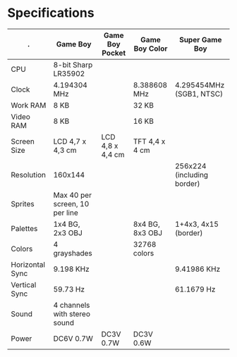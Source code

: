 # Specifications

.               | Game Boy                       | Game Boy Pocket | Game Boy Color  | Super Game Boy |
----------------|--------------------------------|-----------------|-----------------|----------------|
CPU             | 8-bit Sharp LR35902            |                 |                 |                |
Clock           | 4.194304 MHz                   |                 | 8.388608 MHz    | 4.295454MHz (SGB1, NTSC)|
Work RAM        | 8 KB                           |                 | 32 KB           |                |
Video RAM       | 8 KB                           |                 | 16 KB           |                |
Screen Size     | LCD 4,7 x 4,3 cm               | LCD 4,8 x 4,4 cm| TFT 4,4 x 4 cm  |                |
Resolution      | 160x144                        |                 |                 | 256x224 (including border)|
Sprites         | Max 40 per screen, 10 per line |                 |                 |                |
Palettes        | 1x4 BG, 2x3 OBJ                |                 | 8x4 BG, 8x3 OBJ | 1+4x3, 4x15 (border) |
Colors          | 4 grayshades                   |                 | 32768 colors    |                |
Horizontal Sync | 9.198 KHz                      |                 |                 | 9.41986 KHz    |
Vertical Sync   | 59.73 Hz                       |                 |                 | 61.1679 Hz     |
Sound           | 4 channels with stereo sound   |                 |                 |                |
Power           | DC6V 0.7W                      | DC3V 0.7W       | DC3V 0.6W       |                |
